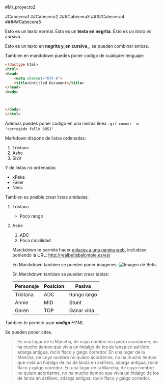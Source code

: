 #Mi_proyecto2

#Cabecera1
##Cabecera2
###Cabecera3
####Cabecera4
#####Cabecera5

Esto es un texto normal. Esto es un **texto en negrita**. Esto es un *texto en cursiva*.

Esto es un texto en **negrita y_en cursiva_**, se pueden combinar ambas.

Tambien en marckdown puedes poner codigo de cualquier lenguaje:

```html
<!doctype html>
<html>
<head>
    <meta charset="UTF-8">
    <title>Untitled Document</title>
</head>
<body>



</body>
</html>
```

Ademas puedes poner codigo en una misma linea : `git commit -m "corregido fallo 6851"`.

Markdown dispone de listas ordenadas:

1. Tristana
2. Ashe
3. Sivir

Y de listas no ordenadas:

* xPeke
* Faker
* Niels

Tambien es posible crear listas anidadas:

1. Tristana
    * Poco rango
    
2. Ashe
    1. ADC
    2. Poca movilidad
    
    Marckdown te permite hacer [enlaces a una pagina web](http://realbetisbalompie.es/es/), includaso poniendo la URL: http://realbetisbalompie.es/es/
    
    En Marckdown tambien se pueden poner imagenes:
    ![Imagen de Betis](http://videosdelbetis.com/wp-content/uploads/2012/12/Real-Betis-Balompi%C3%A9.jpg)
    
    En Marckdown tambien se pueden crear tablas:
    
    | Personaje  | Posicion|Pasiva     |
    | ---------  | --------|---------- |
    | Tristana   | ADC     |Rango largo|
    | Annie      | MID     |  Stunt    |
    | Garen      | TOP     | Ganar vida|


Tambien te permite <i>usar <b>codigo</b> HTML</i>

Se pueden poner citas.

>En una lugar de la Mancha, de cuyo nombre no quiero acordarme, no ha mucho tiempo que vivia un hidalgo de los de lanza en astillero, adarga antigua, rocin flaco y galgo corredor.
>En una lugar de la Mancha, de cuyo nombre no quiero acordarme, no ha mucho tiempo que vivia un hidalgo de los de lanza en astillero, adarga antigua, rocin flaco y galgo corredor.
>En una lugar de la Mancha, de cuyo nombre no quiero acordarme, no ha mucho tiempo que vivia un hidalgo de los de lanza en astillero, adarga antigua, rocin flaco y galgo corredor.
